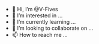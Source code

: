 - 👋 Hi, I’m @V-Fives
- 👀 I’m interested in ...
- 🌱 I’m currently learning ...
- 💞️ I’m looking to collaborate on ...
- 📫 How to reach me ...

<!---
V-Fives/V-Fives is a ✨ special ✨ repository because its `README.md` (this file) appears on your GitHub profile.
You can click the Preview link to take a look at your changes.
--->
